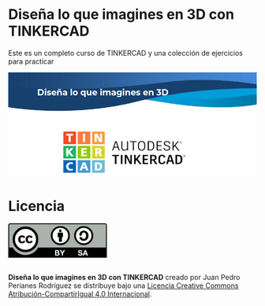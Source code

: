 # Diseña lo que imagines en 3D con TINKERCAD

Este es un completo curso de TINKERCAD y una colección de ejercicios para practicar

<img alt="Modelo de ficha" style="border-width:0" src="portada.png" width="600" align = "center"/>


# Licencia
<a rel="license" href="http://creativecommons.org/licenses/by-sa/4.0/">
<img alt="Licencia Creative Commons" style="border-width:0" src="by-sa.png" width="200" align = "center"/></a>

<br /><span xmlns:dct="http://purl.org/dc/terms/" property="dct:title">**Diseña lo que imagines en 3D con TINKERCAD**</span> creado por <span xmlns:cc="http://creativecommons.org/ns#" property="cc:attributionName">Juan Pedro Perianes Rodríguez</span> se distribuye bajo una <a rel="license" href="http://creativecommons.org/licenses/by-sa/4.0/">Licencia Creative Commons Atribución-CompartirIgual 4.0 Internacional</a>.
